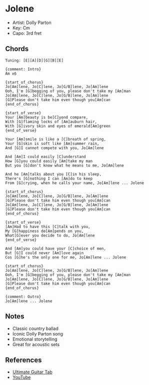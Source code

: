 # Jolene
- Artist: Dolly Parton
- Key: Cm
- Capo: 3rd fret

## Chords
```
Tuning: [E][A][D][G][B][E]

{comment: Intro}
Am x6

{start_of_chorus}
Jo[Am]lene, Jo[C]lene, Jo[G/B]lene, Jo[Am]lene
Ooh, I'm [G]begging of you, please don't take my [Am]man
Jo[Am]lene, Jo[C]lene, Jo[G/B]lene, Jo[Am]lene
[G]Please don't take him even though you[Am]can
{end_of_chorus}

{start_of_verse}
Your [Am]beauty is be[C]yond compare,
With [G]flaming locks of [Am]auburn hair,
With [G]ivory skin and eyes of emerald[Am]green
{end_of_verse}

Your [Am]smile is like a [C]breath of spring,
Your [G]skin is soft like [Am]summer rain,
And [G]I cannot compete with you, Jo[Am]lene

And [Am]I could easily [C]understand
How [G]you could easily [Am]take my man
But you [G]don't know what he means to me, Jo[Am]lene

And he [Am]talks about you [C]in his sleep,
There's [G]nothing I can [Am]do to keep
From [G]crying, when he calls your name, Jo[Am]lene ... Jolene

{start_of_chorus}
Jo[Am]lene, Jo[C]lene, Jo[G/B]lene, Jo[Am]lene
[G]Please don't take him even though you[Am]can
Jo[Am]lene, Jo[C]lene, Jo[G/B]lene, Jo[Am]lene
[G]Please don't take him even though you[Am]can
{end_of_chorus}

{start_of_verse}
[Am]Had to have this [C]talk with you,
My [G]happiness de[Am]pends on you,
What[G]ever you decide to do, Jo[Am]lene
{end_of_verse}

And [Am]you could have your [C]choice of men,
But [G]I could never [Am]love again
Cos [G]he's the only one for me, Jo[Am]lene ... Jolene

{start_of_chorus}
Jo[Am]lene, Jo[C]lene, Jo[G/B]lene, Jo[Am]lene
Ooh, I'm [G]begging of you, please don't take my [Am]man
Jo[Am]lene, Jo[C]lene, Jo[G/B]lene, Jo[Am]lene
[G]Please don't take him even though you[Am]can
{end_of_chorus}

{comment: Outro}
Jo[Am]lene ... Jolene
```

## Notes
- Classic country ballad
- Iconic Dolly Parton song
- Emotional storytelling
- Great for acoustic sets

## References
- [Ultimate Guitar Tab](https://tabs.ultimate-guitar.com/tab/dolly-parton/jolene-chords-627779)
- [YouTube](https://www.youtube.com/watch?v=WJZfRCLnZ8Q)